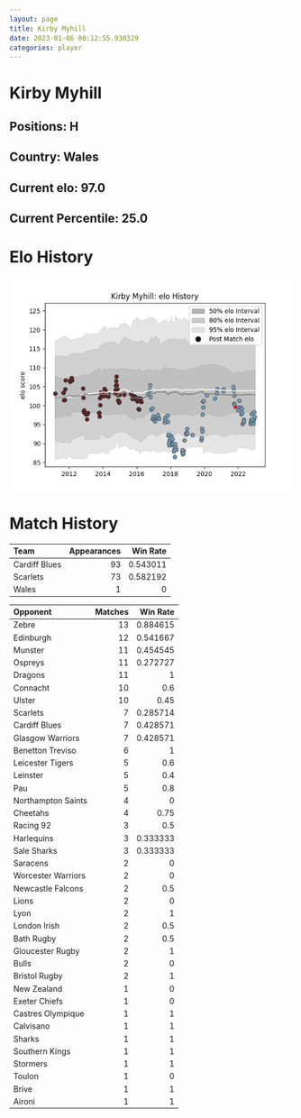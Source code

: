 ```yaml
---  
layout: page  
title: Kirby Myhill  
date: 2023-01-06 00:12:55.930329  
categories: player  
---
```

# Kirby Myhill

## Positions: H

## Country: Wales

## Current elo: 97.0

## Current Percentile: 25.0

# Elo History


![elo history](history_KirbyMyhill.png)
# Match History


| Team          |   Appearances |   Win Rate |
|:--------------|--------------:|-----------:|
| Cardiff Blues |            93 |   0.543011 |
| Scarlets      |            73 |   0.582192 |
| Wales         |             1 |   0        |

| Opponent           |   Matches |   Win Rate |
|:-------------------|----------:|-----------:|
| Zebre              |        13 |   0.884615 |
| Edinburgh          |        12 |   0.541667 |
| Munster            |        11 |   0.454545 |
| Ospreys            |        11 |   0.272727 |
| Dragons            |        11 |   1        |
| Connacht           |        10 |   0.6      |
| Ulster             |        10 |   0.45     |
| Scarlets           |         7 |   0.285714 |
| Cardiff Blues      |         7 |   0.428571 |
| Glasgow Warriors   |         7 |   0.428571 |
| Benetton Treviso   |         6 |   1        |
| Leicester Tigers   |         5 |   0.6      |
| Leinster           |         5 |   0.4      |
| Pau                |         5 |   0.8      |
| Northampton Saints |         4 |   0        |
| Cheetahs           |         4 |   0.75     |
| Racing 92          |         3 |   0.5      |
| Harlequins         |         3 |   0.333333 |
| Sale Sharks        |         3 |   0.333333 |
| Saracens           |         2 |   0        |
| Worcester Warriors |         2 |   0        |
| Newcastle Falcons  |         2 |   0.5      |
| Lions              |         2 |   0        |
| Lyon               |         2 |   1        |
| London Irish       |         2 |   0.5      |
| Bath Rugby         |         2 |   0.5      |
| Gloucester Rugby   |         2 |   1        |
| Bulls              |         2 |   0        |
| Bristol Rugby      |         2 |   1        |
| New Zealand        |         1 |   0        |
| Exeter Chiefs      |         1 |   0        |
| Castres Olympique  |         1 |   1        |
| Calvisano          |         1 |   1        |
| Sharks             |         1 |   1        |
| Southern Kings     |         1 |   1        |
| Stormers           |         1 |   1        |
| Toulon             |         1 |   0        |
| Brive              |         1 |   1        |
| Aironi             |         1 |   1        |